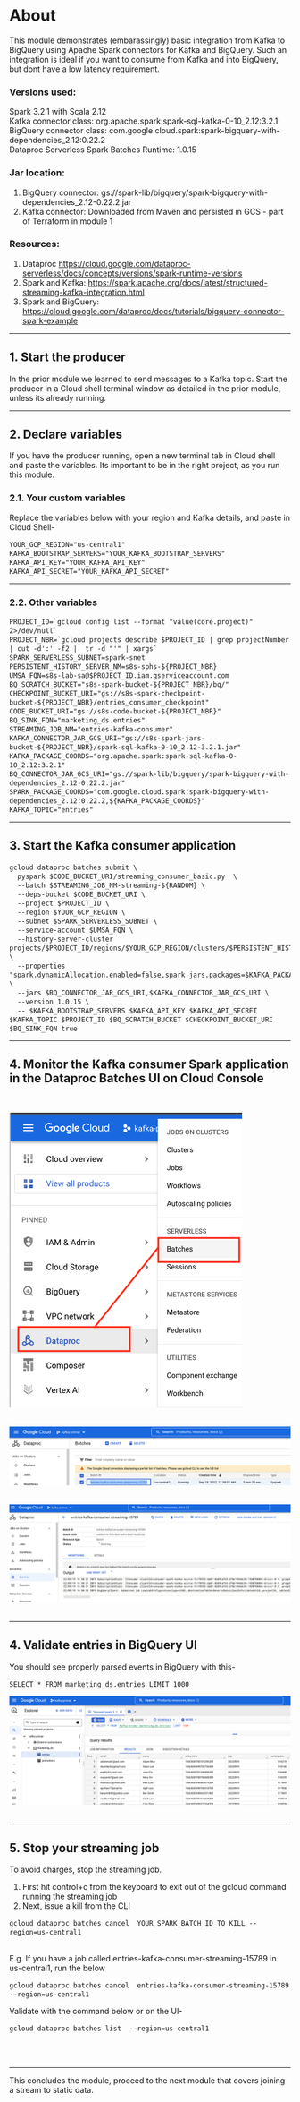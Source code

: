 # About

This module demonstrates (embarassingly) basic integration from Kafka to BigQuery using Apache Spark connectors for Kafka and BigQuery. Such an integration is ideal if you want to consume from Kafka and into BigQuery, but dont have a low latency requirement.

### Versions used:
Spark 3.2.1 with Scala 2.12<br>
Kafka connector class: org.apache.spark:spark-sql-kafka-0-10_2.12:3.2.1<br>
BigQuery connector class: com.google.cloud.spark:spark-bigquery-with-dependencies_2.12:0.22.2<br>
Dataproc Serverless Spark Batches Runtime: 1.0.15<br>

### Jar location:
1. BigQuery connector: gs://spark-lib/bigquery/spark-bigquery-with-dependencies_2.12-0.22.2.jar
2. Kafka connector: Downloaded from Maven and persisted in GCS - part of Terraform in module 1


### Resources:
1. Dataproc https://cloud.google.com/dataproc-serverless/docs/concepts/versions/spark-runtime-versions
2. Spark and Kafka: https://spark.apache.org/docs/latest/structured-streaming-kafka-integration.html
3. Spark and BigQuery: https://cloud.google.com/dataproc/docs/tutorials/bigquery-connector-spark-example

 <hr>

## 1. Start the producer

In the prior module we learned to send messages to a Kafka topic. Start the producer in a Cloud shell terminal window as detailed in the prior module, unless its already running.

 <hr>

## 2. Declare variables

If you have the producer running, open a new terminal tab in Cloud shell and paste the variables. Its important to be in the right project, as you run this module.

### 2.1. Your custom variables
Replace the variables below with your region and Kafka details, and paste in Cloud Shell-
```
YOUR_GCP_REGION="us-central1"
KAFKA_BOOTSTRAP_SERVERS="YOUR_KAFKA_BOOTSTRAP_SERVERS"
KAFKA_API_KEY="YOUR_KAFKA_API_KEY" 
KAFKA_API_SECRET="YOUR_KAFKA_API_SECRET"
```
 <hr>
 
### 2.2. Other variables
```
PROJECT_ID=`gcloud config list --format "value(core.project)" 2>/dev/null`
PROJECT_NBR=`gcloud projects describe $PROJECT_ID | grep projectNumber | cut -d':' -f2 |  tr -d "'" | xargs`
SPARK_SERVERLESS_SUBNET=spark-snet
PERSISTENT_HISTORY_SERVER_NM=s8s-sphs-${PROJECT_NBR}
UMSA_FQN=s8s-lab-sa@$PROJECT_ID.iam.gserviceaccount.com
BQ_SCRATCH_BUCKET="s8s-spark-bucket-${PROJECT_NBR}/bq/" 
CHECKPOINT_BUCKET_URI="gs://s8s-spark-checkpoint-bucket-${PROJECT_NBR}/entries_consumer_checkpoint"
CODE_BUCKET_URI="gs://s8s-code-bucket-${PROJECT_NBR}"
BQ_SINK_FQN="marketing_ds.entries"
STREAMING_JOB_NM="entries-kafka-consumer"
KAFKA_CONNECTOR_JAR_GCS_URI="gs://s8s-spark-jars-bucket-${PROJECT_NBR}/spark-sql-kafka-0-10_2.12-3.2.1.jar"
KAFKA_PACKAGE_COORDS="org.apache.spark:spark-sql-kafka-0-10_2.12:3.2.1"
BQ_CONNECTOR_JAR_GCS_URI="gs://spark-lib/bigquery/spark-bigquery-with-dependencies_2.12-0.22.2.jar"
SPARK_PACKAGE_COORDS="com.google.cloud.spark:spark-bigquery-with-dependencies_2.12:0.22.2,${KAFKA_PACKAGE_COORDS}"
KAFKA_TOPIC="entries"

```
 <hr>

## 3. Start the Kafka consumer application

```
gcloud dataproc batches submit \
  pyspark $CODE_BUCKET_URI/streaming_consumer_basic.py  \
  --batch $STREAMING_JOB_NM-streaming-${RANDOM} \
  --deps-bucket $CODE_BUCKET_URI \
  --project $PROJECT_ID \
  --region $YOUR_GCP_REGION \
  --subnet $SPARK_SERVERLESS_SUBNET \
  --service-account $UMSA_FQN \
  --history-server-cluster projects/$PROJECT_ID/regions/$YOUR_GCP_REGION/clusters/$PERSISTENT_HISTORY_SERVER_NM \
  --properties "spark.dynamicAllocation.enabled=false,spark.jars.packages=$KAFKA_PACKAGE_COORDS" \
  --jars $BQ_CONNECTOR_JAR_GCS_URI,$KAFKA_CONNECTOR_JAR_GCS_URI \
  --version 1.0.15 \
  -- $KAFKA_BOOTSTRAP_SERVERS $KAFKA_API_KEY $KAFKA_API_SECRET $KAFKA_TOPIC $PROJECT_ID $BQ_SCRATCH_BUCKET $CHECKPOINT_BUCKET_URI $BQ_SINK_FQN true

 ```

 <hr>
 
 ## 4. Monitor the Kafka consumer Spark application in the Dataproc Batches UI on Cloud Console 
 
 <br>
 
 
![DP](../00-images/module4-01.png) 
 <br><br>
 
![DP](../00-images/module4-02.png) 
 <br><br>
 
![DP](../00-images/module4-03.png) 
 <br><br>

 
 <hr>

## 4. Validate entries in BigQuery UI

You should see properly parsed events in BigQuery with this-
```
SELECT * FROM marketing_ds.entries LIMIT 1000
```

![DP](../00-images/module4-04.png) 
 <br><br>

<hr>

## 5. Stop your streaming job

To avoid charges, stop the streaming job. 
1. First hit control+c from the keyboard to exit out of the gcloud command running the streaming job
2. Next, issue a kill from the CLI

```
gcloud dataproc batches cancel  YOUR_SPARK_BATCH_ID_TO_KILL --region=us-central1
```
<br>
E.g. If you have a job called entries-kafka-consumer-streaming-15789 in us-central1, run the below

```
gcloud dataproc batches cancel  entries-kafka-consumer-streaming-15789 --region=us-central1
```

Validate with the command below or on the UI-
```
gcloud dataproc batches list  --region=us-central1
```
 <br><br>

<hr>
This concludes the module, proceed to the next module that covers joining a stream to static data.
